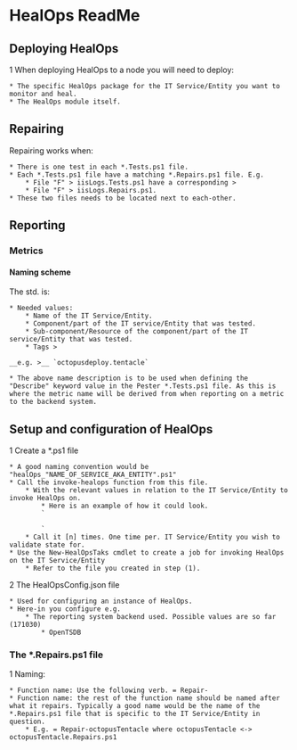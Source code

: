 # HealOps ReadMe

## Deploying HealOps

1 When deploying HealOps to a node you will need to deploy:

    * The specific HealOps package for the IT Service/Entity you want to monitor and heal.
    * The HealOps module itself.

## Repairing

Repairing works when:

    * There is one test in each *.Tests.ps1 file.
    * Each *.Tests.ps1 file have a matching *.Repairs.ps1 file. E.g.
        * File "F" > iisLogs.Tests.ps1 have a corresponding >
        * File "F" > iisLogs.Repairs.ps1.
    * These two files needs to be located next to each-other.

## Reporting

### Metrics

#### Naming scheme

The std. is:

    * Needed values:
        * Name of the IT Service/Entity.
        * Component/part of the IT service/Entity that was tested.
        * Sub-component/Resource of the component/part of the IT service/Entity that was tested.
        * Tags >

    __e.g. >__ `octopusdeploy.tentacle`

    * The above name description is to be used when defining the "Describe" keyword value in the Pester *.Tests.ps1 file. As this is where the metric name will be derived from when reporting on a metric to the backend system.

## Setup and configuration of HealOps

1 Create a *.ps1 file

    * A good naming convention would be "healOps_"NAME_OF_SERVICE_AKA_ENTITY".ps1"
    * Call the invoke-healops function from this file.
        * With the relevant values in relation to the IT Service/Entity to invoke HealOps on.
            * Here is an example of how it could look.
            `

            `
        * Call it [n] times. One time per. IT Service/Entity you wish to validate state for.
    * Use the New-HealOpsTaks cmdlet to create a job for invoking HealOps on the IT Service/Entity
        * Refer to the file you created in step (1).

2 The HealOpsConfig.json file

    * Used for configuring an instance of HealOps.
    * Here-in you configure e.g.
        * The reporting system backend used. Possible values are so far (171030)
            * OpenTSDB

### The *.Repairs.ps1 file

1 Naming:

    * Function name: Use the following verb. = Repair-
    * Function name: the rest of the function name should be named after what it repairs. Typically a good name would be the name of the *.Repairs.ps1 file that is specific to the IT Service/Entity in question.
        * E.g. = Repair-octopusTentacle where octopusTentacle <-> octopusTentacle.Repairs.ps1